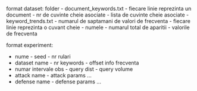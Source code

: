 format dataset:
folder
    - document_keywords.txt
        - fiecare linie reprezinta un document 
            - nr de cuvinte cheie asociate
            - lista de cuvinte cheie asociate
    - keyword_trends.txt
        - numarul de saptamani de valori de frecventa
        - fiecare linie reprezinta o cuvant cheie
            - numele
            - numarul total de aparitii
            - valorile de frecventa


format experiment:
- nume - seed - nr rulari
- dataset name - nr keywords - offset info frecventa
- numar intervale obs - query dist - query volume
- attack name - attack params ...
- defense name - defense params ...

